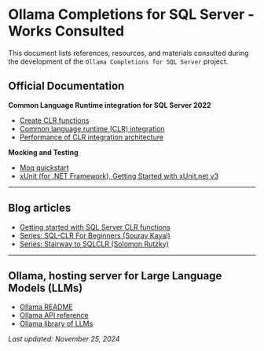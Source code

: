 # Ollama Completions for SQL Server - Works Consulted

This document lists references, resources, and materials consulted during the development of the `Ollama Completions for SQL Server` project. 

## Official Documentation

**Common Language Runtime integration for SQL Server 2022**
- [Create CLR functions](https://learn.microsoft.com/en-us/sql/relational-databases/user-defined-functions/create-clr-functions?view=sql-server-ver16)
- [Common language runtime (CLR) integration](https://learn.microsoft.com/en-us/sql/relational-databases/clr-integration/common-language-runtime-integration-overview?view=sql-server-ver16)
- [Performance of CLR integration architecture](https://learn.microsoft.com/en-us/sql/relational-databases/clr-integration/clr-integration-architecture-performance?view=sql-server-ver16)

**Mocking and Testing**
- [Moq quickstart](https://github.com/devlooped/moq/wiki/Quickstart)
- [xUnit (for .NET Framework), Getting Started with xUnit.net v3](https://xunit.net/docs/getting-started/v3/cmdline)

---

## Blog articles
- [Getting started with SQL Server CLR functions](https://www.sqlshack.com/getting-started-with-sql-server-clr-functions/)
- [Series: SQL-CLR For Beginners (Sourav Kayal)](https://www.c-sharpcorner.com/uploadfile/dacca2/sql-clr-for-beginner-part-1-create-store-procedure-in-sql/)
- [Series: Stairway to SQLCLR (Solomon Rutzky)](https://www.sqlservercentral.com/stairways/stairway-to-sqlclr)

---

## Ollama, hosting server for Large Language Models (LLMs)
- [Ollama README](https://github.com/ollama/ollama/blob/main/README.md)
- [Ollama API reference](https://github.com/ollama/ollama/blob/main/docs/api.md)
- [Ollama library of LLMs](https://ollama.com/library)

_Last updated: November 25, 2024_
